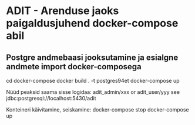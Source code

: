 # ADIT - Arenduse jaoks paigaldusjuhend docker-compose abil

## Postgre andmebaasi jooksutamine ja esialgne andmete import docker-composega

cd docker-compose
docker build . -t postgres94et
docker-compose up

Nüüd peaksid saama sisse logidaa:
adit_admin/xxx or adit_user/yyy
see 
jdbc:postgresql://localhost:5430/adit

Konteineri käivitamine, seiskamine:
docker-compose stop
docker-compose up
